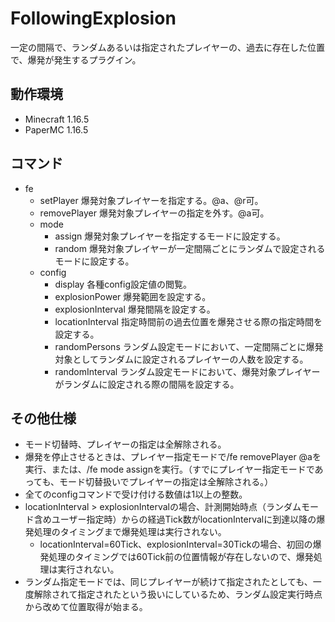 # FollowingExplosion
一定の間隔で、ランダムあるいは指定されたプレイヤーの、過去に存在した位置で、爆発が発生するプラグイン。

## 動作環境
- Minecraft 1.16.5
- PaperMC 1.16.5

## コマンド
- fe
    - setPlayer <Player> 爆発対象プレイヤーを指定する。@a、@r可。
    - removePlayer <Player> 爆発対象プレイヤーの指定を外す。@a可。
    - mode
        - assign 爆発対象プレイヤーを指定するモードに設定する。
        - random 爆発対象プレイヤーが一定間隔ごとにランダムで設定されるモードに設定する。
    - config
        - display 各種config設定値の閲覧。
        - explosionPower <number> 爆発範囲を設定する。
        - explosionInterval <number> 爆発間隔を設定する。
        - locationInterval <number> 指定時間前の過去位置を爆発させる際の指定時間を設定する。
        - randomPersons <number> ランダム設定モードにおいて、一定間隔ごとに爆発対象としてランダムに設定されるプレイヤーの人数を設定する。
        - randomInterval <number> ランダム設定モードにおいて、爆発対象プレイヤーがランダムに設定される際の間隔を設定する。
    
## その他仕様
- モード切替時、プレイヤーの指定は全解除される。
- 爆発を停止させるときは、プレイヤー指定モードで/fe removePlayer @aを実行、または、/fe mode assignを実行。（すでにプレイヤー指定モードであっても、モード切替扱いでプレイヤーの指定は全解除される。）
- 全てのconfigコマンドで受け付ける数値は1以上の整数。
- locationInterval > explosionIntervalの場合、計測開始時点（ランダムモード含めユーザー指定時）からの経過Tick数がlocationIntervalに到達以降の爆発処理のタイミングまで爆発処理は実行されない。
  - locationInterval=60Tick、explosionInterval=30Tickの場合、初回の爆発処理のタイミングでは60Tick前の位置情報が存在しないので、爆発処理は実行されない。
- ランダム指定モードでは、同じプレイヤーが続けて指定されたとしても、一度解除されて指定されたという扱いにしているため、ランダム設定実行時点から改めて位置取得が始まる。
